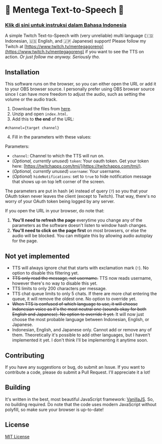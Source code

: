 # 🧈 Mentega Text-to-Speech 🧈
### [Klik di sini untuk instruksi dalam Bahasa Indonesia](README_ID.md)
A simple Twitch Text-to-Speech with (very unreliable) multi language (🇮🇩 Indonesian, 🇺🇸 English, and 🇯🇵 Japanese) support! Please follow my Twitch at [https://www.twitch.tv/mentegagoreng](https://www.twitch.tv/mentegagoreng) if you want to see the TTS on action. _Or just follow me anyway. Seriously tho._

## Installation
This software runs on the browser, so you can either open the URL or add it to your OBS browser source. I personally prefer using OBS browser source since I can have more freedom to adjust the audio, such as setting the volume or the audio track.

1. Download the files from [here](https://github.com/mentegago/mentega-tts/releases/latest).
2. Unzip and open `index.html`.
3. Add this to **the end** of the URL:

````
#channel={target channel}
````

4. Fill in the parameters with these values:

Parameters:
- `channel`: Channel to which the TTS will run on.
- (_Optional, currently unused_) `token`: Your oauth token. Get your token here: [https://twitchapps.com/tmi/](https://twitchapps.com/tmi/).
- (_Optional, currently unused_) `username`: Your username.
- (_Optional_) `hideNotifications`: set to `true` to hide notification message that shows up on top left corner of the screen.

The parameters are put in hash (`#`) instead of query (`?`) so you that your OAuth token never leaves the client (except to Twitch). That way, there's no worry of your OAuth token being logged by any server.

If you open the URL in your browser, do note that:
1. **You'll need to refresh the page** everytime you change any of the parameters as the software doesn't listen to window hash changes.
2. **You'll need to click on the page first** on most browsers, or else the audio will be blocked. You can mitigate this by allowing audio autoplay for the page.

## Not yet implemented
- TTS will always ignore chat that starts with exclamation mark (`!`). No option to disable this filtering yet.
- ~~TTS only read the message, not username.~~ TTS now reads username, however there's no way to disable this yet.
- TTS limits to only 200 characters per message.
- TTS chat queue limits to only 5 chats. If there are more chat entering the queue, it will remove the oldest one. No option to override yet.
- ~~When TTS is confused of which language to use, it will choose Indonesian voice as it's the most neutral one (sounds okay for both English and Japanese). No option to override it yet.~~ It will now just choose the most probable language between Indonesian, English, or Japanese.
- Indonesian, English, and Japanese only. Cannot add or remove any of them. Theoretically it's possible to add other languages, but I haven't implemented it yet. I don't think I'll be implementing it anytime soon.

## Contributing
If you have any suggestions or bug, do submit an Issue. If you want to contribute a code, please do submit a Pull Request. I'll appreciate it a lot!

## Building
It's written in the best, most beautiful JavaScript framework: [VanillaJS](http://vanilla-js.com/). So, no building required. Do note that the code uses modern JavaScript without polyfill, so make sure your browser is up-to-date!

## License
[MIT License](LICENSE)
